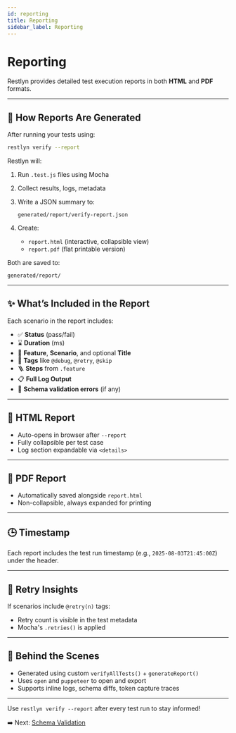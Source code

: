 ```yaml
---
id: reporting
title: Reporting
sidebar_label: Reporting
---
```


# Reporting

Restlyn provides detailed test execution reports in both **HTML** and **PDF** formats.

---

## 📄 How Reports Are Generated

After running your tests using:

```bash
restlyn verify --report
```

Restlyn will:

1. Run `.test.js` files using Mocha
2. Collect results, logs, metadata
3. Write a JSON summary to:

   ```
   generated/report/verify-report.json
   ```
4. Create:

   * `report.html` (interactive, collapsible view)
   * `report.pdf` (flat printable version)

Both are saved to:

```
generated/report/
```

---

## ✨ What’s Included in the Report

Each scenario in the report includes:

* ✅ **Status** (pass/fail)
* ⌛ **Duration** (ms)
* 📝 **Feature**, **Scenario**, and optional **Title**
* 🔖 **Tags** like `@debug`, `@retry`, `@skip`
* 🪜 **Steps** from `.feature`
* 📋 **Full Log Output**
* 🧾 **Schema validation errors** (if any)

---

## 🧾 HTML Report

* Auto-opens in browser after `--report`
* Fully collapsible per test case
* Log section expandable via `<details>`

---

## 📄 PDF Report

* Automatically saved alongside `report.html`
* Non-collapsible, always expanded for printing

---

## 🕒 Timestamp

Each report includes the test run timestamp (e.g., `2025-08-03T21:45:00Z`) under the header.

---

## 🔁 Retry Insights

If scenarios include `@retry(n)` tags:

* Retry count is visible in the test metadata
* Mocha's `.retries()` is applied

---

## 🧩 Behind the Scenes

* Generated using custom `verifyAllTests()` + `generateReport()`
* Uses `open` and `puppeteer` to open and export
* Supports inline logs, schema diffs, token capture traces

---

Use `restlyn verify --report` after every test run to stay informed!

➡️ Next: [Schema Validation](./schemas.md)
